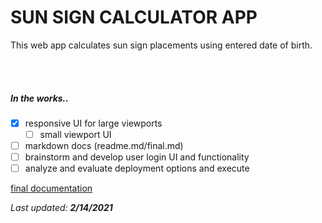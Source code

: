 # SUN SIGN CALCULATOR APP

This web app calculates sun sign placements using entered date of birth.

<br>
<br>

##### In the works..
- [x] responsive UI for large viewports
  - [ ] small viewport UI
- [ ] markdown docs (readme.md/final.md)
- [ ] brainstorm and develop user login UI and functionality
- [ ] analyze and evaluate deployment options and execute

[final documentation](docs/final.md)

*Last updated:* ***2/14/2021***
